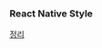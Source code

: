 ### React Native Style
[정리](https://lead-lodge-d0a.notion.site/React-Native-Style-c4372f651f084e0aa4eb1cca08511293?pvs=4)
